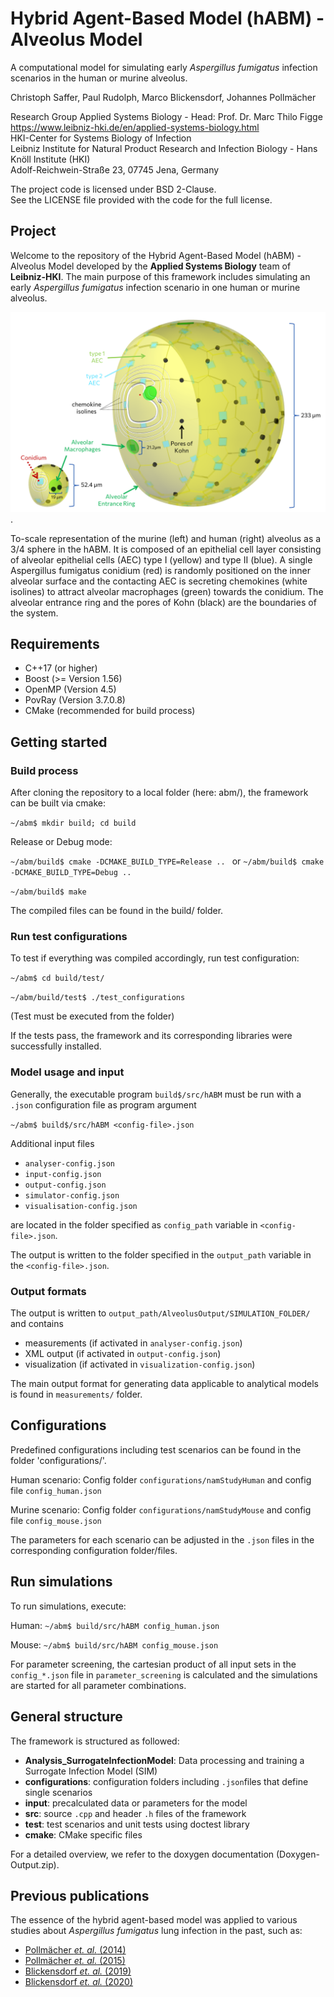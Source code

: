 # Hybrid Agent-Based Model (hABM) - Alveolus Model

A computational model for simulating early *Aspergillus fumigatus* infection scenarios in the human or murine alveolus.

Christoph Saffer, Paul Rudolph, Marco Blickensdorf, Johannes Pollmächer

Research Group Applied Systems Biology - Head: Prof. Dr. Marc Thilo Figge\
https://www.leibniz-hki.de/en/applied-systems-biology.html \
HKI-Center for Systems Biology of Infection\
Leibniz Institute for Natural Product Research and Infection Biology - Hans Knöll Institute (HKI)\
Adolf-Reichwein-Straße 23, 07745 Jena, Germany

The project code is licensed under BSD 2-Clause.\
See the LICENSE file provided with the code for the full license.

## Project

Welcome to the repository of the Hybrid Agent-Based Model (hABM) - Alveolus Model developed by the **Applied Systems Biology** team of **Leibniz-HKI**.
The main purpose of this framework includes simulating an early *Aspergillus fumigatus* infection scenario in one human or murine alveolus.

![](alveolusImage.png "To-scale representation of one murine (left) and human (right) Alveolus").

To-scale representation of the murine (left) and human (right) alveolus as a 3/4
sphere in the hABM. It is composed of an epithelial cell layer consisting of alveolar epithelial
cells (AEC) type I (yellow) and type II (blue). A single Aspergillus fumigatus conidium (red) is
randomly positioned on the inner alveolar surface and the contacting AEC is secreting
chemokines (white isolines) to attract alveolar macrophages (green) towards the conidium.
The alveolar entrance ring and the pores of Kohn (black) are the boundaries of the system.

## Requirements
- C++17 (or higher)
- Boost (>= Version 1.56)
- OpenMP (Version 4.5)
- PovRay (Version 3.7.0.8)
- CMake (recommended for build process)

## Getting started
### Build process

After cloning the repository to a local folder (here: abm/), the framework can be built via cmake:

`~/abm$ mkdir build; cd build`

Release or Debug mode: 

`~/abm/build$ cmake -DCMAKE_BUILD_TYPE=Release .. `
or `~/abm/build$ cmake -DCMAKE_BUILD_TYPE=Debug .. `

`~/abm/build$ make `

The compiled files can be found in the build/ folder.

### Run test configurations

To test if everything was compiled accordingly, run test configuration:

`~/abm$ cd build/test/`

`~/abm/build/test$ ./test_configurations`

(Test must be executed from the folder)

If the tests pass, the framework and its corresponding libraries were successfully installed.

### Model usage and input

Generally, the executable program `build$/src/hABM` must be run with a `.json` configuration file as program argument

`~/abm$ build$/src/hABM <config-file>.json` 

Additional input files 
- `analyser-config.json`
- `input-config.json`
- `output-config.json`
- `simulator-config.json`
- `visualisation-config.json`

are located in the folder specified as `config_path` variable in `<config-file>.json`.

The output is written to the folder specified in the `output_path` variable in the `<config-file>.json`. 

### Output formats

The output is written to `output_path/AlveolusOutput/SIMULATION_FOLDER/` and contains
- measurements (if activated in `analyser-config.json`)
- XML output (if activated in `output-config.json`)
- visualization (if activated in `visualization-config.json`)

The main output format for generating data applicable to analytical models is found in `measurements/` folder.

## Configurations

Predefined configurations including test scenarios can be found in the folder 'configurations/'. 

Human scenario: Config folder `configurations/namStudyHuman` and config file `config_human.json`
  
Murine scenario: Config folder `configurations/namStudyMouse` and config file `config_mouse.json` 

The parameters for each scenario can be adjusted in the `.json` files in the corresponding configuration folder/files.

## Run simulations 

To run simulations, execute:

Human: `~/abm$ build/src/hABM config_human.json`

Mouse: `~/abm$ build/src/hABM config_mouse.json`

For parameter screening, the cartesian product of all input sets in the `config_*.json` file in `parameter_screening` is calculated and the simulations are started for all parameter combinations.

## General structure
The framework is structured as followed:

- **Analysis_SurrogateInfectionModel**: Data processing and training a Surrogate Infection Model (SIM)
- **configurations**: configuration folders including `.json`files that define single scenarios
- **input**: precalculated data or parameters for the model
- **src**: source `.cpp` and header `.h` files of the framework
- **test**: test scenarios and unit tests using doctest library
- **cmake**: CMake specific files

For a detailed overview, we refer to the doxygen documentation (Doxygen-Output.zip).

## Previous publications

The essence of the hybrid agent-based model was applied to various studies about *Aspergillus fumigatus* lung infection in the past, such as:
- [Pollmächer *et. al.* (2014)](https://journals.plos.org/plosone/article?id=10.1371/journal.pone.0111630)
- [Pollmächer *et. al.* (2015)](https://www.frontiersin.org/articles/10.3389/fmicb.2015.00503/)
- [Blickensdorf *et. al.* (2019)](https://www.frontiersin.org/articles/10.3389/fimmu.2019.00142/)
- [Blickensdorf *et. al.* (2020)](https://www.frontiersin.org/articles/10.3389/fmicb.2020.01951/)